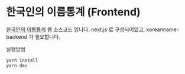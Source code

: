 # 한국인의 이름통계 (Frontend)

[한국인의 이름통계](https://koreanname.me) 웹 소스코드 입니다.
next.js 로 구성되어있고, koreanname-backend 가 필요합니다.

실행방법

```
yarn install
yarn dev
```
